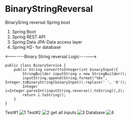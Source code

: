 # BinaryStringReversal
BinarySring reversal Spring boot

1. Spring Boot
2. Spring REST API
3. Spring Data JPA-Data access layer
4. Spring H2- for database

<-------Binary String reversal Logic------>
    
    public class BinaryService {
        public String converttoInteger(int binaryInput){
            StringBuilder inputString = new StringBuilder();
            inputString.append(String.format("%8s", Integer.toBinaryString(binaryInput)).replace(' ', '0'));
            Integer i=Integer.parseInt(inputString.reverse().toString(),2);
            return i.toString();
        }
    }

Test#1
![1](https://user-images.githubusercontent.com/44416146/112510338-560c7a80-8d5f-11eb-94e3-f28828e522b6.PNG)
Test#2
![2](https://user-images.githubusercontent.com/44416146/112510360-59a00180-8d5f-11eb-88be-5184dcb89107.PNG)
get all inputs
![3](https://user-images.githubusercontent.com/44416146/112510371-5c025b80-8d5f-11eb-8018-92a453b15b23.PNG)
Database
![4](https://user-images.githubusercontent.com/44416146/112510386-5dcc1f00-8d5f-11eb-86c3-2be4d4ca4997.PNG)

